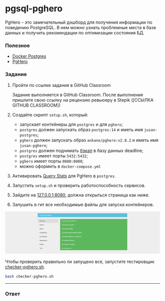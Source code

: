 # pgsql-pghero

PgHero - это замечательный дэшборд для получения информации по поведению
PostgreSQL. В нем можно узнать проблемные места в базе данных и получить
рекомендации по оптимизации состояния БД.

### Полезное

- [Docker Postgres](https://hub.docker.com/_/postgres/)
- [PgHero](https://github.com/ankane/pghero)

### Задание

1. Пройти по ссылке задания в GitHub Classroom
   
   Задание выполняется в GitHub Classroom. После выполнения пришлите свою ссылку на рецензию ревьюеру в Stepik ([ССЫЛКА GITHUB CLASSROOM])
2. Создайте скрипт `setup.sh`, который:
   - запускает контейнеры для `postgres` и для `pghero`;
   - `postgres` должен запускать образ `postgres:14` и иметь имя `jusan-postgres`;
   - `pghero` должен запускать образ `ankane/pghero:v2.8.2` и иметь имя `jusan-pghero`;
   - `postgres` должен поднимать [бэкап](https://stepik.org/media/attachments/lesson/702368/dump.sql) в базу данных deadline;
   - `postgres` имеет порты `5432:5432`;
   - `pghero` имеет порты `8080:8080`;
   - можно оформить в `docker-compose.yml`
3. Активировать [Query Stats](https://github.com/ankane/pghero/blob/master/guides/Query-Stats.md) для PgHero
   в `postgres`.
4. Запустить `setup.sh` и проверить работоспособность сервисов.
5. Зайдите на [127.0.0.1:8080](http://127.0.0.1:8080), должна открыться страница как ниже.
6. Запушить в гит все необходимые файлы для запуска контейнеров.

<img src="pghero.png" width="800">

Чтобы проверить правильно ли запущено все, запустите тестировщик [checker-pghero.sh](https://stepik.org/media/attachments/lesson/702368/checker-pghero.sh).

```bash
bash checker-pghero.sh
```

---

### Ответ

